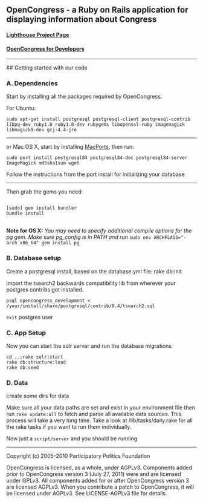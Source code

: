 <div class="hideme">
<h2> OpenCongress - a Ruby on Rails application for displaying information about Congress</h2>

<h4><a href="http://participatorypolitics.lighthouseapp.com/projects/35587-opencongress">Lighthouse Project Page</a></h4>
<h4><a href="http://www.opencongress.org/about/code">OpenCongress for Developers</a></h4>
<hr />

</div>
## Getting started with our code

### A. Dependencies

Start by installing all the packages required by OpenCongress.

For Ubuntu:

	sudo apt-get install postgresql postgresql-client postgresql-contrib libpq-dev ruby1.8 ruby1.8-dev rubygems libopenssl-ruby imagemagick libmagick9-dev gcj-4.4-jre

---

or Mac OS X, start by installing [MacPorts](http://www.macports.org/), then run:

	sudo port install postgresql84 postgresql84-doc postgresql84-server ImageMagick md5sha1sum wget

Follow the instructions from the port install for initializing your database

---


Then grab the gems you need:

<pre>
<code>
[sudo] gem install bundler
bundle install
</code>
</pre>

__Note for OS X:__ *You may need to specify additional compile options for the pg gem. Make sure pg_config is in PATH and run* `sudo env ARCHFLAGS="-arch x86_64" gem install pg`

### B. Database setup

Create a postgresql install, based on the database.yml file:
rake db:init

Import the tsearch2 backwards compatibility lib from wherever your postgres contribs got installed.
	
	psql opencongress_development < /your/install/share/postgresql/contrib/8.4/tsearch2.sql

`exit` postgres user

### C. App Setup

Now you can start the solr server and run the database migrations
	
	cd ..;rake solr:start
	rake db:structure:load
	rake db:seed

### D. Data
   
create some dirs for data

Make sure all your data paths are set and exist in your environment file then run `rake update:all` to fetch and parse all available data sources. This process will take a very long time. Take a look at /lib/tasks/daily.rake for all the rake tasks if you want to run them individually.

Now just a `script/server` and you should be running
 
<div class="hideme"> 

<hr />

<p>Copyright (c) 2005-2010 Participatory Politics Foundation</p>

<p>OpenCongress is licensed, as a whole, under AGPLv3. Components added prior to
OpenCongress version 3 (July 27, 2011) were and are licensed under GPLv3. All components added for or after
OpenCongress version 3 are licensed AGPLv3. When you contribute a patch to OpenCongress, it will be licensed under AGPLv3. See LICENSE-AGPLv3 file for details.
</div>
